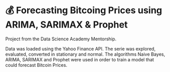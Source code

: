 # 	:moneybag: Forecasting Bitcoing Prices using ARIMA, SARIMAX & Prophet

Project from the Data Science Academy Mentorship.

Data was loaded using the Yahoo Finance API. The serie was explored, evaluated, converted in stationary and normal.
The algorithms Naive Bayes, ARIMA, SARIMAX and Prophet were used in order to train a model that could forecast Bitcoin Prices.


